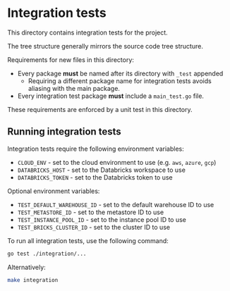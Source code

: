 # Integration tests

This directory contains integration tests for the project.

The tree structure generally mirrors the source code tree structure.

Requirements for new files in this directory:
* Every package **must** be named after its directory with `_test` appended
  * Requiring a different package name for integration tests avoids aliasing with the main package.
* Every integration test package **must** include a `main_test.go` file.

These requirements are enforced by a unit test in this directory.

## Running integration tests

Integration tests require the following environment variables:
* `CLOUD_ENV` - set to the cloud environment to use (e.g. `aws`, `azure`, `gcp`)
* `DATABRICKS_HOST` - set to the Databricks workspace to use
* `DATABRICKS_TOKEN` - set to the Databricks token to use

Optional environment variables:
* `TEST_DEFAULT_WAREHOUSE_ID` - set to the default warehouse ID to use
* `TEST_METASTORE_ID` - set to the metastore ID to use
* `TEST_INSTANCE_POOL_ID` - set to the instance pool ID to use
* `TEST_BRICKS_CLUSTER_ID` - set to the cluster ID to use

To run all integration tests, use the following command:

```bash
go test ./integration/...
```

Alternatively:

```bash
make integration
```
